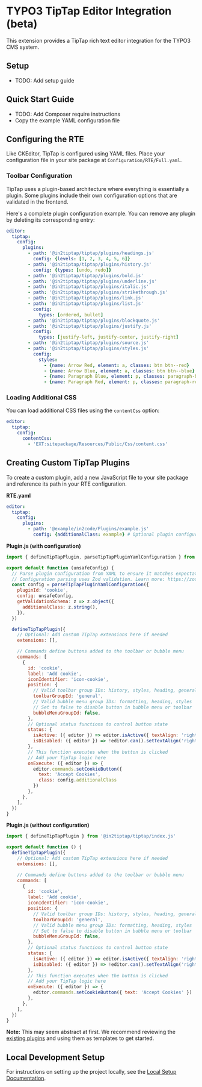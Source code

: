 # TYPO3 TipTap Editor Integration (beta)

This extension provides a TipTap rich text editor integration for the TYPO3 CMS system.

## Setup
* TODO: Add setup guide

## Quick Start Guide
- TODO: Add Composer require instructions
- Copy the example YAML configuration file

## Configuring the RTE

Like CKEditor, TipTap is configured using YAML files. Place your configuration file in your site package at `Configuration/RTE/Full.yaml`.

### Toolbar Configuration

TipTap uses a plugin-based architecture where everything is essentially a plugin. Some plugins include their own configuration options that are validated in the frontend.

Here's a complete plugin configuration example. You can remove any plugin by deleting its corresponding entry:

```yaml
editor:
  tiptap:
    config:
      plugins:
        - path: '@in2tiptap/tiptap/plugins/headings.js'
          config: {levels: [1, 2, 3, 4, 5, 6]}
        - path: '@in2tiptap/tiptap/plugins/history.js'
          config: {types: [undo, redo]}
        - path: '@in2tiptap/tiptap/plugins/bold.js'
        - path: '@in2tiptap/tiptap/plugins/underline.js'
        - path: '@in2tiptap/tiptap/plugins/italic.js'
        - path: '@in2tiptap/tiptap/plugins/strikethrough.js'
        - path: '@in2tiptap/tiptap/plugins/link.js'
        - path: '@in2tiptap/tiptap/plugins/list.js'
          config:
            types: [ordered, bullet]
        - path: '@in2tiptap/tiptap/plugins/blockquote.js'
        - path: '@in2tiptap/tiptap/plugins/justify.js'
          config:
            types: [justify-left, justify-center, justify-right]
        - path: '@in2tiptap/tiptap/plugins/source.js'
        - path: '@in2tiptap/tiptap/plugins/styles.js'
          config:
            styles:
              - {name: Arrow Red, element: a, classes: btn btn--red}
              - {name: Arrow Blue, element: a, classes: btn btn--blue}
              - {name: Paragraph Blue, element: p, classes: paragraph-blue}
              - {name: Paragraph Red, element: p, classes: paragraph-red}
```

### Loading Additional CSS

You can load additional CSS files using the `contentCss` option:

```yaml
editor:
  tiptap:
    config:
      contentCss:
        - 'EXT:sitepackage/Resources/Public/Css/content.css'
```

## Creating Custom TipTap Plugins

To create a custom plugin, add a new JavaScript file to your site package and reference its path in your RTE configuration.

**RTE.yaml**
```yaml
editor:
  tiptap:
    config:
      plugins:
        - path: '@example/in2code/Plugins/example.js'
          config: {additionalClass: example} # Optional plugin configuration
```

**Plugin.js (with configuration)**
```js
import { defineTipTapPlugin, parseTipTapPluginYamlConfiguration } from '@in2tiptap/tiptap/index.js'

export default function (unsafeConfig) {
  // Parse plugin configuration from YAML to ensure it matches expectations
  // Configuration parsing uses Zod validation. Learn more: https://zod.dev/
  const config = parseTipTapPluginYamlConfiguration({
    pluginId: 'cookie',
    config: unsafeConfig,
    getValidationSchema: z => z.object({
      additionalClass: z.string(),
    }),
  })

  defineTipTapPlugin({
    // Optional: Add custom TipTap extensions here if needed
    extensions: [],

    // Commands define buttons added to the toolbar or bubble menu
    commands: [
      {
        id: 'cookie',
        label: 'Add cookie',
        iconIdentifier: 'icon-cookie',
        position: {
          // Valid toolbar group IDs: history, styles, heading, general, formatting, developer
          toolbarGroupId: 'general',
          // Valid bubble menu group IDs: formatting, heading, styles
          // Set to false to disable button in bubble menu or toolbar
          bubbleMenuGroupId: false,
        },
        // Optional status functions to control button state
        status: {
          isActive: ({ editor }) => editor.isActive({ textAlign: 'right' }),
          isDisabled: ({ editor }) => !editor.can().setTextAlign('right'),
        },
        // This function executes when the button is clicked
        // Add your TipTap logic here
        onExecute: ({ editor }) => {
          editor.commands.setCookieButton({
            text: 'Accept Cookies',
            class: config.additionalClass
          })
        },
      },
    ],
  })
}
```

**Plugin.js (without configuration)**
```js
import { defineTipTapPlugin } from '@in2tiptap/tiptap/index.js'

export default function () {
  defineTipTapPlugin({
    // Optional: Add custom TipTap extensions here if needed
    extensions: [],

    // Commands define buttons added to the toolbar or bubble menu
    commands: [
      {
        id: 'cookie',
        label: 'Add cookie',
        iconIdentifier: 'icon-cookie',
        position: {
          // Valid toolbar group IDs: history, styles, heading, general, formatting, developer
          toolbarGroupId: 'general',
          // Valid bubble menu group IDs: formatting, heading, styles
          // Set to false to disable button in bubble menu or toolbar
          bubbleMenuGroupId: false,
        },
        // Optional status functions to control button state
        status: {
          isActive: ({ editor }) => editor.isActive({ textAlign: 'right' }),
          isDisabled: ({ editor }) => !editor.can().setTextAlign('right'),
        },
        // This function executes when the button is clicked
        // Add your TipTap logic here
        onExecute: ({ editor }) => {
          editor.commands.setCookieButton({ text: 'Accept Cookies' })
        },
      },
    ],
  })
}
```

**Note:** This may seem abstract at first. We recommend reviewing the [existing plugins](/build/frontend/src/plugins) and using them as templates to get started.

## Local Development Setup

For instructions on setting up the project locally, see the [Local Setup Documentation](docs/local-setup.md).
